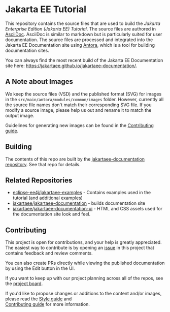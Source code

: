 # Jakarta EE Tutorial

This repository contains the source files that are used to build the
_Jakarta Enterprise Edition (Jakarta EE) Tutorial_. 
The source files are authored in [AsciiDoc](https://asciidoc.org/). 
AsciiDoc is similar to markdown but is particularly suited for user documentation. 
The source files are processed and integrated into the Jakarta EE Documentation site using
[Antora](https://antora.org/), 
which is a tool for building documentation sites.

You can always find the most recent build of the Jakarta EE Documentation site here:
https://jakartaee.github.io/jakartaee-documentation/.

## A Note about Images

We keep the source files (VSD) and the published format (SVG)
for images in the `src/main/antora/modules/common/images` folder. 
However, currently all the source file names don't match their corresponding SVG file. 
If you modify a source image, 
please help us out and rename it to match the output image.

Guidelines for generating new images can be found in the [Contributing guide](CONTRIBUTING.md). 

## Building

The contents of this repo are built by
the [jakartaee-documentation repository](https://github.com/jakartaee/jakartaee-documentation).
See that repo for details.

## Related Repositories

* [eclipse-ee4j/jakartaee-examples](https://github.com/eclipse-ee4j/jakartaee-examples) - Contains examples used in the tutorial (and additional examples)
* [jakartaee/jakartaee-documentation](https://github.com/jakartaee/jakartaee-documentation) - builds documentation site
* [jakartaee/jakartaee-documentation-ui](https://github.com/jakartaee/jakartaee-documentation-ui) - HTML and CSS assets used for the documentation site look and feel.

## Contributing

This project is open for contributions, and your
help is greatly appreciated. 
The easiest way to contribute is by opening an [issue](https://github.com/jakartaee/jakartaee-tutorial/issues) in this project
that contains feedback and review comments. 

You can also create PRs directly while viewing the published documentation by using the Edit button in the UI.

If you want to keep up with our project planning across all of the repos, see the [project board](https://github.com/orgs/jakartaee/projects/7).

If you'd like to propose changes or additions to the content and/or images,
please read the [Style guide](STYLE_GUIDE.adoc) and  
[Contributing guide](CONTRIBUTING.md) for more information.

